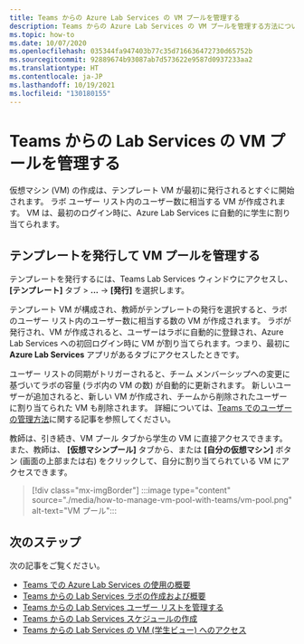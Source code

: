 ```yaml
---
title: Teams からの Azure Lab Services の VM プールを管理する
description: Teams からの Azure Lab Services の VM プールを管理する方法について説明します。
ms.topic: how-to
ms.date: 10/07/2020
ms.openlocfilehash: 035344fa947403b77c35d716636472730d65752b
ms.sourcegitcommit: 92889674b93087ab7d573622e9587d0937233aa2
ms.translationtype: HT
ms.contentlocale: ja-JP
ms.lasthandoff: 10/19/2021
ms.locfileid: "130180155"
---
```

# <a name="manage-a-vm-pool-in-lab-services-from-teams"></a>Teams からの Lab Services の VM プールを管理する

仮想マシン (VM) の作成は、テンプレート VM が最初に発行されるとすぐに開始されます。 ラボ ユーザー リスト内のユーザー数に相当する VM が作成されます。 VM は、最初のログイン時に、Azure Lab Services に自動的に学生に割り当てられます。 

## <a name="publish-a-template-and-manage-a-vm-pool"></a>テンプレートを発行して VM プールを管理する

テンプレートを発行するには、Teams Lab Services ウィンドウにアクセスし、 **[テンプレート]** タブ > **...**  ->  **[発行]** を選択します。

テンプレート VM が構成され、教師がテンプレートの発行を選択すると、ラボのユーザー リスト内のユーザー数に相当する数の VM が作成されます。 ラボが発行され、VM が作成されると、ユーザーはラボに自動的に登録され、Azure Lab Services への初回ログイン時に VM が割り当てられます。つまり、最初に **Azure Lab Services** アプリがあるタブにアクセスしたときです。 

ユーザー リストの同期がトリガーされると、チーム メンバーシップへの変更に基づいてラボの容量 (ラボ内の VM の数) が自動的に更新されます。 新しいユーザーが追加されると、新しい VM が作成され、チームから削除されたユーザーに割り当てられた VM も削除されます。 詳細については、[Teams でのユーザーの管理方法](how-to-manage-user-lists-within-teams.md)に関する記事を参照してください。 

教師は、引き続き、VM プール タブから学生の VM に直接アクセスできます。また、教師は、 **[仮想マシンプール]** タブから、または **[自分の仮想マシン]** ボタン (画面の上部または右) をクリックして、自分に割り当てられている VM にアクセスできます。 

> [!div class="mx-imgBorder"]
> :::image type="content" source="./media/how-to-manage-vm-pool-with-teams/vm-pool.png" alt-text="VM プール":::

## <a name="next-steps"></a>次のステップ

次の記事をご覧ください。

- [Teams での Azure Lab Services の使用の概要](lab-services-within-teams-overview.md)
- [Teams からの Lab Services ラボの作成および概要](how-to-get-started-create-lab-within-teams.md)
- [Teams からの Lab Services ユーザー リストを管理する](how-to-manage-user-lists-within-teams.md)
- [Teams からの Lab Services スケジュールの作成](how-to-create-schedules-within-teams.md)
- [Teams からの Lab Services の VM (学生ビュー) へのアクセス](how-to-access-vm-for-students-within-teams.md)


